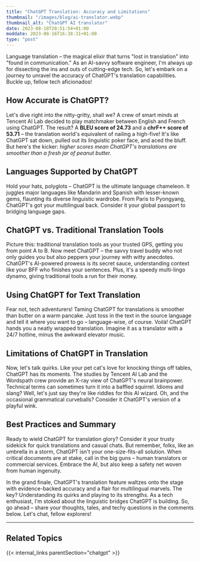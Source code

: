 ```yaml
---
title: "ChatGPT Translation: Accuracy and Limitations"
thumbnail: "/images/blog/ai-translator.webp"
thumbnail_alt: "ChatGPT AI translator"
date: 2023-08-18T20:51:54+01:00
moddate: 2023-08-16T16:38:31+01:00
type: "post"
---
```


Language translation – the magical elixir that turns "lost in translation" into "found in communication." As an AI-savvy software engineer, I'm always up for dissecting the ins and outs of cutting-edge tech. So, let's embark on a journey to unravel the accuracy of ChatGPT's translation capabilities. Buckle up, fellow tech aficionados!

## How Accurate is ChatGPT?

Let's dive right into the nitty-gritty, shall we? A crew of smart minds at Tencent AI Lab decided to play matchmaker between English and French using ChatGPT. The result? A **BLEU score of 24.73** and a **chrF++ score of 53.71** – the translation world's equivalent of nailing a high-five! It's like ChatGPT sat down, pulled out its linguistic poker face, and aced the bluff. But here's the kicker: _higher scores mean ChatGPT's translations are smoother than a fresh jar of peanut butter._

## Languages Supported by ChatGPT

Hold your hats, polyglots – ChatGPT is the ultimate language chameleon. It juggles major languages like Mandarin and Spanish with lesser-known gems, flaunting its diverse linguistic wardrobe. From Paris to Pyongyang, ChatGPT's got your multilingual back. Consider it your global passport to bridging language gaps.

## ChatGPT vs. Traditional Translation Tools

Picture this: traditional translation tools as your trusted GPS, getting you from point A to B. Now meet ChatGPT – the savvy travel buddy who not only guides you but also peppers your journey with witty anecdotes. ChatGPT's AI-powered prowess is its secret sauce, understanding context like your BFF who finishes your sentences. Plus, it's a speedy multi-lingo dynamo, giving traditional tools a run for their money.

## Using ChatGPT for Text Translation

Fear not, tech adventurers! Taming ChatGPT for translations is smoother than butter on a warm pancake. Just toss in the text in the source language and tell it where you want to go – language-wise, of course. Voilà! ChatGPT hands you a neatly wrapped translation. Imagine it as a translator with a 24/7 hotline, minus the awkward elevator music.

## Limitations of ChatGPT in Translation

Now, let's talk quirks. Like your pet cat's love for knocking things off tables, ChatGPT has its moments. The studies by Tencent AI Lab and the Wordspath crew provide an X-ray view of ChatGPT's neural brainpower. Technical terms can sometimes turn it into a baffled squirrel. Idioms and slang? Well, let's just say they're like riddles for this AI wizard. Oh, and the occasional grammatical curveballs? Consider it ChatGPT's version of a playful wink.

## Best Practices and Summary

Ready to wield ChatGPT for translation glory? Consider it your trusty sidekick for quick translations and casual chats. But remember, folks, like an umbrella in a storm, ChatGPT isn't your one-size-fits-all solution. When critical documents are at stake, call in the big guns – human translators or commercial services. Embrace the AI, but also keep a safety net woven from human ingenuity.

In the grand finale, ChatGPT's translation feature waltzes onto the stage with evidence-backed accuracy and a flair for multilingual marvels. The key? Understanding its quirks and playing to its strengths. As a tech enthusiast, I'm stoked about the linguistic bridges ChatGPT is building. So, go ahead – share your thoughts, tales, and techy questions in the comments below. Let's chat, fellow explorers!


***
## Related Topics

{{< internal_links parentSection="chatgpt" >}}
